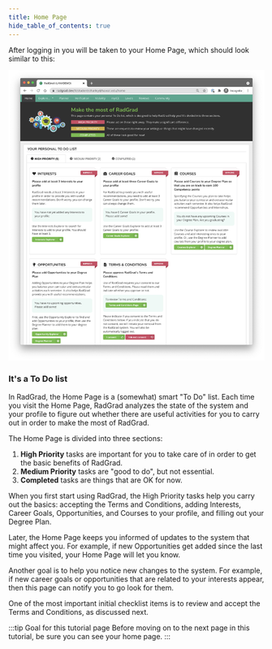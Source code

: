 ```yaml
---
title: Home Page
hide_table_of_contents: true
---
```


After logging in you will be taken to your Home Page, which should look similar to this:

![](/img/user-guide/new-student/home.png)

### It's a To Do list

In RadGrad, the Home Page is a (somewhat) smart "To Do" list.  Each time you visit the Home Page, RadGrad analyzes the state of the system and your profile to figure out whether there are useful activities for you to carry out in order to make the most of RadGrad.

The Home Page is divided into three sections:

  1. **High Priority** tasks are important for you to take care of in order to get the basic benefits of RadGrad.
  2. **Medium Priority** tasks are "good to do", but not essential.
  3. **Completed** tasks are things that are OK for now.

When you first start using RadGrad, the High Priority tasks help you carry out the basics: accepting the Terms and Conditions, adding Interests, Career Goals, Opportunities, and Courses to your profile,  and filling out your Degree Plan.

Later, the Home Page keeps you informed of updates to the system that might affect you. For example, if new Opportunities get added since the last time you visited, your Home Page will let you know.

Another goal is to help you notice new changes to the system. For example, if new career goals or opportunities that are related to your interests appear, then this page can notify you to go look for them.

One of the most important initial checklist items is to review and accept the Terms and Conditions, as discussed next.


:::tip Goal for this tutorial page
Before moving on to the next page in this tutorial, be sure you can see your home page.
:::
